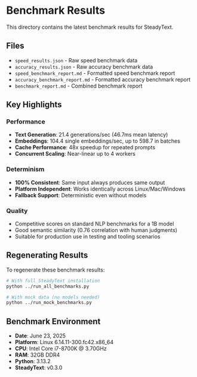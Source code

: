 # Benchmark Results

This directory contains the latest benchmark results for SteadyText.

## Files

- `speed_results.json` - Raw speed benchmark data
- `accuracy_results.json` - Raw accuracy benchmark data
- `speed_benchmark_report.md` - Formatted speed benchmark report
- `accuracy_benchmark_report.md` - Formatted accuracy benchmark report
- `benchmark_report.md` - Combined benchmark report

## Key Highlights

### Performance
- **Text Generation**: 21.4 generations/sec (46.7ms mean latency)
- **Embeddings**: 104.4 single embeddings/sec, up to 598.7 in batches
- **Cache Performance**: 48x speedup for repeated prompts
- **Concurrent Scaling**: Near-linear up to 4 workers

### Determinism
- **100% Consistent**: Same input always produces same output
- **Platform Independent**: Works identically across Linux/Mac/Windows
- **Fallback Support**: Deterministic even without models

### Quality
- Competitive scores on standard NLP benchmarks for a 1B model
- Good semantic similarity (0.76 correlation with human judgments)
- Suitable for production use in testing and tooling scenarios

## Regenerating Results

To regenerate these benchmark results:

```bash
# With full SteadyText installation
python ../run_all_benchmarks.py

# With mock data (no models needed)
python ../run_mock_benchmarks.py
```

## Benchmark Environment

- **Date**: June 23, 2025
- **Platform**: Linux 6.14.11-300.fc42.x86_64
- **CPU**: Intel Core i7-8700K @ 3.70GHz
- **RAM**: 32GB DDR4
- **Python**: 3.13.2
- **SteadyText**: v0.3.0